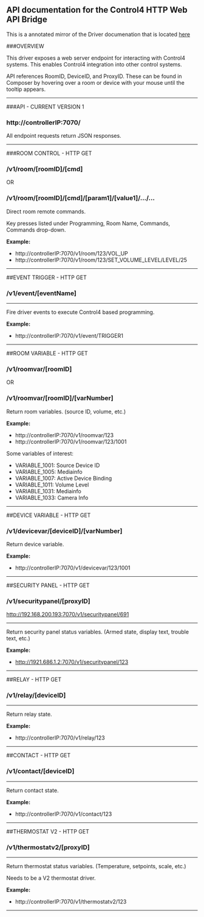 


## API documentation for the Control4 HTTP Web API Bridge

This is a annotated mirror of the Driver documenation that is located [here](https://www.houselogix.com/shop/control4-http-web-api)

###OVERVIEW

This driver exposes a web server endpoint for interacting with Control4 systems. This enables Control4 integration into other control systems.

API references RoomID, DeviceID, and ProxyID. These can be found in Composer by hovering over a room or device with your mouse until the tooltip appears.


---------

###API - CURRENT VERSION 1

### http://controllerIP:7070/

All endpoint requests return JSON responses.


---------

###ROOM CONTROL - HTTP GET

### /v1/room/[roomID]/[cmd]
OR
### /v1/room/[roomID]/[cmd]/[param1]/[value1]/.../...



Direct room remote commands.  

Key presses listed under Programming, Room Name, Commands, Commands drop-down.

**Example:**

* http://controllerIP:7070/v1/room/123/VOL_UP
* http://controllerIP:7070/v1/room/123/SET_VOLUME_LEVEL/LEVEL/25


---------

##EVENT TRIGGER - HTTP GET
### /v1/event/[eventName]

---------

Fire driver events to execute Control4 based programming.

**Example:**

* http://controllerIP:7070/v1/event/TRIGGER1


---------

##ROOM VARIABLE - HTTP GET

### /v1/roomvar/[roomID]
OR
### /v1/roomvar/[roomID]/[varNumber]


Return room variables. (source ID, volume, etc.)

**Example:**

* http://controllerIP:7070/v1/roomvar/123
* http://controllerIP:7070/v1/roomvar/123/1001

Some variables of interest:

* VARIABLE_1001: Source Device ID
* VARIABLE_1005: Mediainfo
* VARIABLE_1007: Active Device Binding
* VARIABLE_1011: Volume Level
* VARIABLE_1031: Mediainfo
* VARIABLE_1033: Camera Info


---------

##DEVICE VARIABLE - HTTP GET
### /v1/devicevar/[deviceID]/[varNumber]



Return device variable.

**Example:**

* http://controllerIP:7070/v1/devicevar/123/1001


---------

##SECURITY PANEL - HTTP GET
### /v1/securitypanel/[proxyID]

http://192.168.200.193:7070/v1/securitypanel/691

---------

Return security panel status variables. (Armed state, display text, trouble text, etc.)

**Example:**

* http://1921.686.1.2:7070/v1/securitypanel/123


---------

##RELAY - HTTP GET
### /v1/relay/[deviceID]

---------

Return relay state.

**Example:**

* http://controllerIP:7070/v1/relay/123


---------

##CONTACT - HTTP GET
### /v1/contact/[deviceID]

---------

Return contact state.

**Example:**

* http://controllerIP:7070/v1/contact/123


---------

##THERMOSTAT V2 - HTTP GET
### /v1/thermostatv2/[proxyID]

---------

Return thermostat status variables. (Temperature, setpoints, scale, etc.)

Needs to be a V2 thermostat driver.

**Example:**

* http://controllerIP:7070/v1/thermostatv2/123


---------
